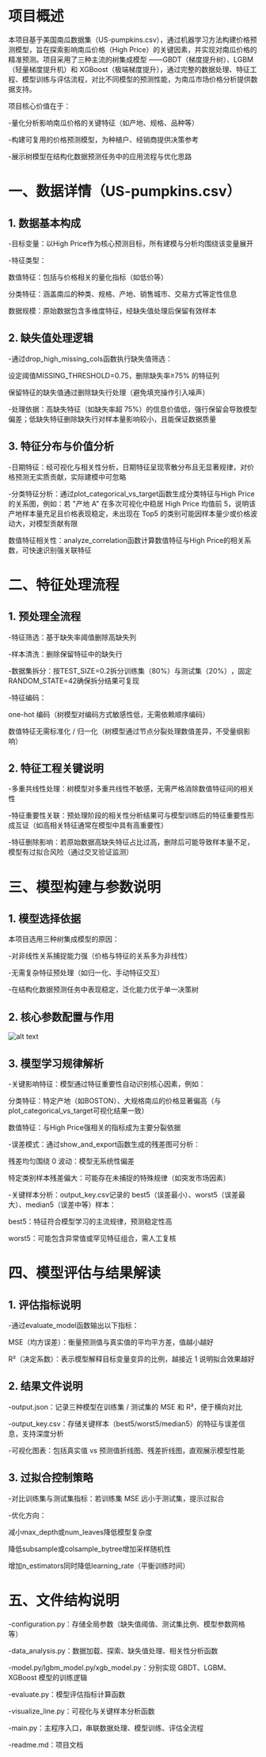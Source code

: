 # 项目概述​
本项目基于美国南瓜数据集（US-pumpkins.csv），通过机器学习方法构建价格预测模型，旨在探索影响南瓜价格（High Price）的关键因素，并实现对南瓜价格的精准预测。项目采用了三种主流的树集成模型 ——GBDT（梯度提升树）、LGBM（轻量梯度提升机）和 XGBoost（极端梯度提升），通过完整的数据处理、特征工程、模型训练与评估流程，对比不同模型的预测性能，为南瓜市场价格分析提供数据支持。​

项目核心价值在于：​
    
-量化分析影响南瓜价格的关键特征（如产地、规格、品种等）​

-构建可复用的价格预测模型，为种植户、经销商提供决策参考​

-展示树模型在结构化数据预测任务中的应用流程与优化思路

# 一、数据详情（US-pumpkins.csv）​

## 1. 数据基本构成​

-目标变量：以High Price作为核心预测目标，所有建模与分析均围绕该变量展开​

-特征类型：​

数值特征：包括与价格相关的量化指标（如低价等）​

分类特征：涵盖南瓜的种类、规格、产地、销售城市、交易方式等定性信息​

数据规模：原始数据包含多维度特征，经缺失值处理后保留有效样本​

## 2. 缺失值处理逻辑​

-通过drop_high_missing_cols函数执行缺失值筛选：​

设定阈值MISSING_THRESHOLD=0.75，删除缺失率≥75% 的特征列​

保留特征的缺失值通过删除缺失行处理（避免填充操作引入噪声）​

-处理依据：高缺失特征（如缺失率超 75%）的信息价值低，强行保留会导致模型偏差；低缺失特征删除缺失行对样本量影响较小，且能保证数据质量​

## 3. 特征分布与价值分析​

-日期特征：经可视化与相关性分析，日期特征呈现零散分布且无显著规律，对价格预测无实质贡献，实际建模中可忽略​
 
-分类特征分析：​通过plot_categorical_vs_target函数生成分类特征与High Price的关系图，例如：​若 "产地 A" 在多次可视化中稳居 High Price 均值前 5，说明该产地样本量充足且价格表现稳定​，未出现在 Top5 的类别可能因样本量少或价格波动大，对模型贡献有限​

数值特征相关性：analyze_correlation函数计算数值特征与High Price的相关系数，可快速识别强关联特征​
# 二、特征处理流程​

## 1. 预处理全流程​

-特征筛选：基于缺失率阈值删除高缺失列

-样本清洗：删除保留特征中的缺失行​

-数据集拆分：​按TEST_SIZE=0.2拆分训练集（80%）与测试集（20%）​，固定RANDOM_STATE=42确保拆分结果可复现​

-特征编码：​

one-hot 编码（树模型对编码方式敏感性低，无需依赖顺序编码）​
    
数值特征无需标准化 / 归一化（树模型通过节点分裂处理数值差异，不受量纲影响）​

## 2. 特征工程关键说明​

-多重共线性处理：树模型对多重共线性不敏感，无需严格消除数值特征间的相关性​

-特征重要性关联：预处理阶段的相关性分析结果可与模型训练后的特征重要性形成互证（如高相关特征通常在模型中具有高重要性）​

-特征删除影响：若原始数据高缺失特征占比过高，删除后可能导致样本量不足，模型有过拟合风险（通过交叉验证监测）​

# 三、模型构建与参数说明​

## 1. 模型选择依据​

本项目选用三种树集成模型的原因：​

-对非线性关系捕捉能力强（价格与特征的关系多为非线性）​

-无需复杂特征预处理（如归一化、手动特征交互）​

-在结构化数据预测任务中表现稳定，泛化能力优于单一决策树

## 2. 核心参数配置与作用

![alt text](images/image.png)

## 3. 模型学习规律解析​

-关键影响特征：模型通过特征重要性自动识别核心因素，例如：​

分类特征：特定产地（如BOSTON）、大规格南瓜的价格显著偏高（与plot_categorical_vs_target可视化结果一致）​

数值特征：与High Price强相关的指标成为主要分裂依据​

-误差模式：通过show_and_export函数生成的残差图可分析：​

残差均匀围绕 0 波动：模型无系统性偏差​

特定类别样本残差偏大：可能存在未捕捉的特殊规律（如突发市场因素）​

-关键样本分析：output_key.csv记录的 best5（误差最小）、worst5（误差最大）、median5（误差中等）样本：​

best5：特征符合模型学习的主流规律，预测稳定性高​

worst5：可能包含异常值或罕见特征组合，需人工复核

# 四、模型评估与结果解读​

## 1. 评估指标说明​

-通过evaluate_model函数输出以下指标：​

MSE（均方误差）：衡量预测值与真实值的平均平方差，值越小越好​

R²（决定系数）：表示模型解释目标变量变异的比例，越接近 1 说明拟合效果越好​

## 2. 结果文件说明​

-output.json：记录三种模型在训练集 / 测试集的 MSE 和 R²，便于横向对比​

-output_key.csv：存储关键样本（best5/worst5/median5）的特征与误差信息，支持深度分析​

-可视化图表：包括真实值 vs 预测值折线图、残差折线图，直观展示模型性能​

## 3. 过拟合控制策略​

-对比训练集与测试集指标：若训练集 MSE 远小于测试集，提示过拟合​
 
-优化方向：​

减小max_depth或num_leaves降低模型复杂度​
    
降低subsample或colsample_bytree增加采样随机性​

增加n_estimators同时降低learning_rate（平衡训练时间）

# 五、文件结构说明

-configuration.py：存储全局参数（缺失值阈值、测试集比例、模型参数网格等）​

-data_analysis.py：数据加载、探索、缺失值处理、相关性分析函数​

-model.py/lgbm_model.py/xgb_model.py：分别实现 GBDT、LGBM、XGBoost 模型的训练逻辑​

-evaluate.py：模型评估指标计算函数​

-visualize_line.py：可视化与关键样本分析函数​

-main.py：主程序入口，串联数据处理、模型训练、评估全流程
 
-readme.md：项目文档
